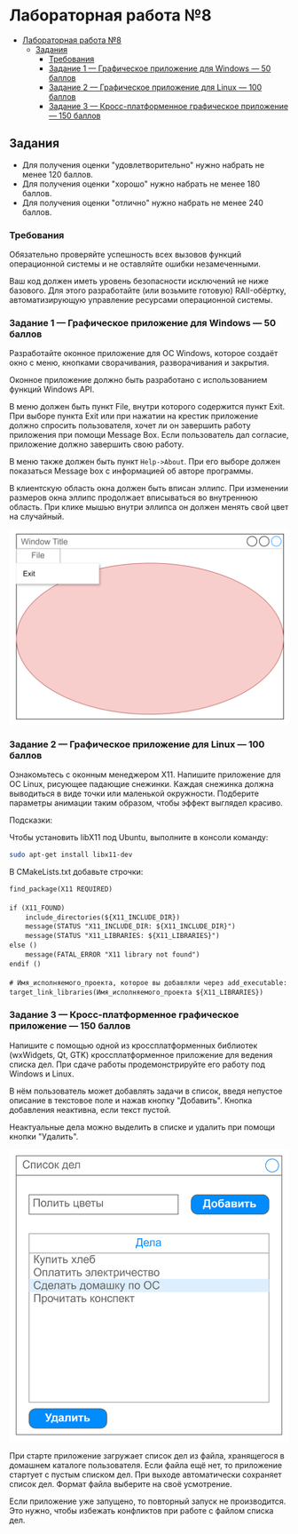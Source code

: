 # Лабораторная работа №8

- [Лабораторная работа №8](#лабораторная-работа-8)
  - [Задания](#задания)
    - [Требования](#требования)
    - [Задание 1 — Графическое приложение для Windows — 50 баллов](#задание-1--графическое-приложение-для-windows--50-баллов)
    - [Задание 2 — Графическое приложение для Linux — 100 баллов](#задание-2--графическое-приложение-для-linux--100-баллов)
    - [Задание 3 — Кросс-платформенное графическое приложение — 150 баллов](#задание-3--кросс-платформенное-графическое-приложение--150-баллов)

## Задания

- Для получения оценки "удовлетворительно" нужно набрать не менее 120 баллов.
- Для получения оценки "хорошо" нужно набрать не менее 180 баллов.
- Для получения оценки "отлично" нужно набрать не менее 240 баллов.

### Требования

Обязательно проверяйте успешность всех вызовов функций операционной системы и не оставляйте ошибки незамеченными.

Ваш код должен иметь уровень безопасности исключений не ниже базового.
Для этого разработайте (или возьмите готовую) RAII-обёртку, автоматизирующую
управление ресурсами операционной системы.

### Задание 1 — Графическое приложение для Windows — 50 баллов

Разработайте оконное приложение для ОС Windows, которое создаёт окно с меню,
кнопками сворачивания, разворачивания и закрытия.

Оконное приложение должно быть разработано с использованием функций Windows API.

В меню должен быть пункт File, внутри которого содержится пункт Exit.
При выборе пункта Exit или при нажатии на крестик приложение должно
спросить пользователя, хочет ли он завершить работу приложения при помощи Message Box.
Если пользователь дал согласие, приложение должно завершить свою работу.

В меню также должен быть пункт `Help->About`.
При его выборе должен показаться Message box с информацией об авторе программы.

В клиентскую область окна должен быть вписан эллипс. При изменении размеров окна
эллипс продолжает вписываться во внутреннюю область.
При клике мышью внутри эллипса он должен менять свой цвет на случайный.

![alt text](images/win-with-menu.png)

### Задание 2 — Графическое приложение для Linux — 100 баллов

Ознакомьтесь с оконным менеджером X11. Напишите приложение для ОС Linux, рисующее падающие снежинки.
Каждая снежинка должна выводиться в виде точки или маленькой окружности.
Подберите параметры анимации таким образом, чтобы эффект выглядел красиво.

Подсказки:

Чтобы установить libX11 под Ubuntu, выполните в консоли команду:

```bash
sudo apt-get install libx11-dev
```

В CMakeLists.txt добавьте строчки:

```txt
find_package(X11 REQUIRED)

if (X11_FOUND)
    include_directories(${X11_INCLUDE_DIR})
    message(STATUS "X11_INCLUDE_DIR: ${X11_INCLUDE_DIR}")
    message(STATUS "X11_LIBRARIES: ${X11_LIBRARIES}")
else ()
    message(FATAL_ERROR "X11 library not found")
endif ()

# Имя_исполняемого_проекта, которое вы добавляли через add_executable:
target_link_libraries(Имя_исполняемого_проекта ${X11_LIBRARIES})
```

### Задание 3 — Кросс-платформенное графическое приложение — 150 баллов

Напишите с помощью одной из кроссплатформенных библиотек (wxWidgets, Qt, GTK)
кроссплатформенное приложение для ведения списка дел.
При сдаче работы продемонстрируйте его работу под Windows и Linux.

В нём пользователь может добавлять задачи в список, введя непустое описание в текстовое поле и нажав кнопку "Добавить".
Кнопка добавления неактивна, если текст пустой.

Неактуальные дела можно выделить в списке и удалить при помощи кнопки "Удалить".

![Список дел](images/todo-list.png)

При старте приложение загружает список дел из файла, хранящегося в домашнем каталоге пользователя.
Если файла ещё нет, то приложение стартует с пустым списком дел.
При выходе автоматически сохраняет список дел.
Формат файла выберите на своё усмотрение.

Если приложение уже запущено, то повторный запуск не производится.
Это нужно, чтобы избежать конфликтов при работе с файлом списка дел.
